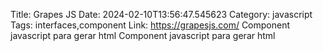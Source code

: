 Title: Grapes JS
Date: 2024-02-10T13:56:47.545623
Category: javascript
Tags: interfaces,component
Link: https://grapesjs.com/
Component javascript para gerar html
Component javascript para gerar html
